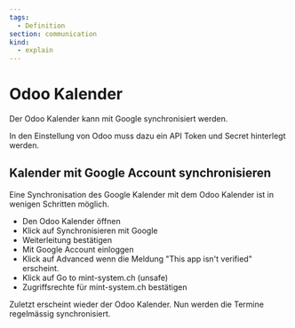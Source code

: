 ```yaml
---
tags:
  - Definition
section: communication
kind:
  - explain
---
```

# Odoo Kalender

Der Odoo Kalender kann mit Google synchronisiert werden.

In den Einstellung von Odoo muss dazu ein API Token und Secret hinterlegt werden.

## Kalender mit Google Account synchronisieren

Eine Synchronisation des Google Kalender mit dem Odoo Kalender ist in wenigen Schritten möglich.

* Den Odoo Kalender öffnen
* Klick auf Synchronisieren mit Google
* Weiterleitung bestätigen
* Mit Google Account einloggen
* Klick auf Advanced wenn die Meldung "This app isn't verified" erscheint.
* Klick auf Go to mint-system.ch (unsafe)
* Zugriffsrechte für mint-system.ch bestätigen

Zuletzt erscheint wieder der Odoo Kalender. Nun werden die Termine regelmässig synchronisiert.